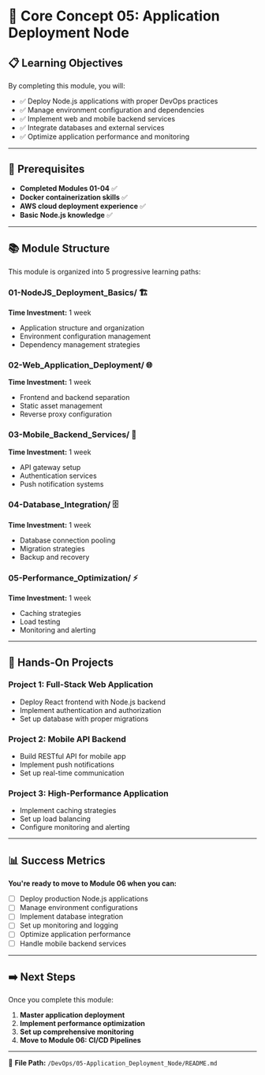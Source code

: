 # 🚀 Core Concept 05: Application Deployment Node

## 📋 Learning Objectives

By completing this module, you will:
- ✅ Deploy Node.js applications with proper DevOps practices
- ✅ Manage environment configuration and dependencies
- ✅ Implement web and mobile backend services
- ✅ Integrate databases and external services
- ✅ Optimize application performance and monitoring

---

## 🎯 Prerequisites

- **Completed Modules 01-04** ✅
- **Docker containerization skills** ✅
- **AWS cloud deployment experience** ✅
- **Basic Node.js knowledge** ✅

---

## 📚 Module Structure

This module is organized into 5 progressive learning paths:

### **01-NodeJS_Deployment_Basics/** 🏗️
**Time Investment:** 1 week
- Application structure and organization
- Environment configuration management
- Dependency management strategies

### **02-Web_Application_Deployment/** 🌐
**Time Investment:** 1 week
- Frontend and backend separation
- Static asset management
- Reverse proxy configuration

### **03-Mobile_Backend_Services/** 📱
**Time Investment:** 1 week
- API gateway setup
- Authentication services
- Push notification systems

### **04-Database_Integration/** 🗄️
**Time Investment:** 1 week
- Database connection pooling
- Migration strategies
- Backup and recovery

### **05-Performance_Optimization/** ⚡
**Time Investment:** 1 week
- Caching strategies
- Load testing
- Monitoring and alerting

---

## 🎯 Hands-On Projects

### **Project 1: Full-Stack Web Application**
- Deploy React frontend with Node.js backend
- Implement authentication and authorization
- Set up database with proper migrations

### **Project 2: Mobile API Backend**
- Build RESTful API for mobile app
- Implement push notifications
- Set up real-time communication

### **Project 3: High-Performance Application**
- Implement caching strategies
- Set up load balancing
- Configure monitoring and alerting

---

## 📊 Success Metrics

**You're ready to move to Module 06 when you can:**
- [ ] Deploy production Node.js applications
- [ ] Manage environment configurations
- [ ] Implement database integration
- [ ] Set up monitoring and logging
- [ ] Optimize application performance
- [ ] Handle mobile backend services

---

## ➡️ Next Steps

Once you complete this module:
1. **Master application deployment**
2. **Implement performance optimization**
3. **Set up comprehensive monitoring**
4. **Move to Module 06: CI/CD Pipelines**

---

📄 **File Path:** `/DevOps/05-Application_Deployment_Node/README.md` 